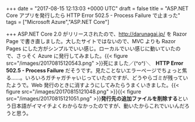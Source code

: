 
+++
date = "2017-08-15 12:13:03 +0000 UTC"
draft = false
title = "ASP.NET Core アプリを発行したら HTTP Error 502.5 - Process Failure で止まった"
tags = ["Microsoft Azure","ASP.NET Core"]

+++
ASP.NET Core 2.0 がリリースされたので、<a href="http://darunagai.jp/">http://darunagai.jp/</a> を Razor Page で書き直しました。大したサイトではないので、MVC よりも Razor Pages にした方がシンプルでいい感じ。ローカルでいい感じに動いていたので、さっそく Azure に発行してみました。{{< figure src="/images/20170815120543.png"  >}}死にました／(^o^)＼　**HTTP Error 502.5 - Process Failure** だそうです。見たことないエラーページでちょっと焦る……。いろいろガチャガチャいじっていたのですが、どうやらゴミが残っていたようで。Web 発行のときに消すようにしてみたらうまくいきました。{{< figure src="/images/20170815121048.png"  >}}{{< figure src="/images/20170815121051.png"  >}}**発行先の追加ファイルを削除する**という日本語がイマイチよくわからなかったのですが、動いたからこれでいいんだろうと思う。


